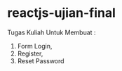 # reactjs-ujian-final
Tugas Kuliah Untuk Membuat :

1. Form Login, 
2. Register, 
3. Reset Password
